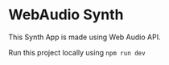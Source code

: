 # WebAudio Synth

This Synth App is made using Web Audio API.

Run this project locally using `npm run dev`

